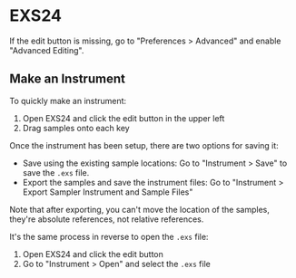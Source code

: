 # EXS24

If the edit button is missing, go to "Preferences > Advanced" and enable "Advanced Editing".

## Make an Instrument

To quickly make an instrument:

1. Open EXS24 and click the edit button in the upper left
2. Drag samples onto each key

Once the instrument has been setup, there are two options for saving it:

- Save using the existing sample locations: Go to "Instrument > Save" to save the `.exs` file.
- Export the samples and save the instrument files: Go to "Instrument > Export Sampler Instrument and Sample Files"

Note that after exporting, you can't move the location of the samples, they're absolute references, not relative references.

It's the same process in reverse to open the `.exs` file:

1. Open EXS24 and click the edit button
2. Go to "Instrument > Open" and select the `.exs` file
